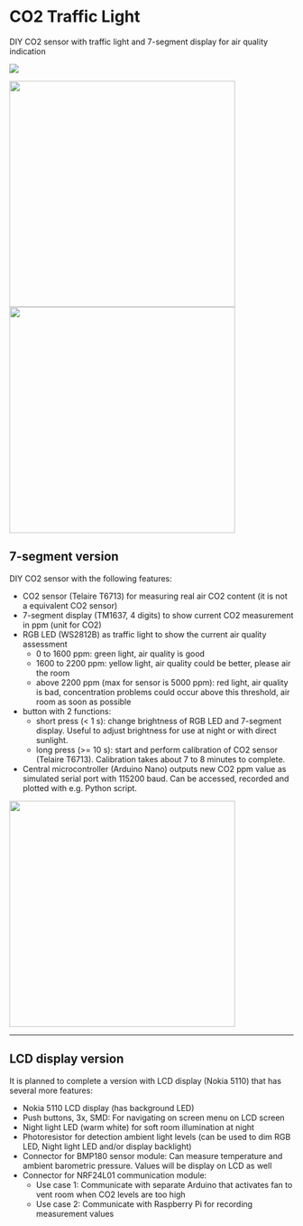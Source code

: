 # CO2 Traffic Light
DIY CO2 sensor with traffic light and 7-segment display for air quality indication

<img src="https://github.com/Alasterer/CO2_traffic_light_7_segment/blob/main/CO2_traffic_light_7-segment_version_FRONT.jpg">
<p float="left">
 <img src="https://github.com/Alasterer/CO2_traffic_light_7_segment/blob/main/CO2_traffic_light_7-segment_version_BACK.jpg" width="400"/>
 <img src="https://github.com/Alasterer/CO2_traffic_light_7_segment/blob/main/CO2_traffic_light_7-segment_version_INTERNALS.jpg" width="400"/>
</p>

## 7-segment version

DIY CO2 sensor with the following features:
  * CO2 sensor (Telaire T6713) for measuring real air CO2 content (it is not a equivalent CO2 sensor)
  * 7-segment display (TM1637, 4 digits) to show current CO2 measurement in ppm (unit for CO2)
  * RGB LED (WS2812B) as traffic light to show the current air quality assessment
    * 0 to 1600 ppm: green light, air quality is good
    * 1600 to 2200 ppm: yellow light, air quality could be better, please air the room
    * above 2200 ppm (max for sensor is 5000 ppm): red light, air quality is bad, concentration problems could occur above this threshold, air room as soon as possible
  * button with 2 functions:
    * short press (< 1 s): change brightness of RGB LED and 7-segment display. Useful to adjust brightness for use at night or with direct sunlight.
    * long press (>= 10 s): start and perform calibration of CO2 sensor (Telaire T6713). Calibration takes about 7 to 8 minutes to complete.
  * Central microcontroller (Arduino Nano) outputs new CO2 ppm value as simulated serial port with 115200 baud. Can be accessed, recorded and plotted with e.g. Python script.

<img src="https://github.com/Alasterer/CO2_traffic_light_7_segment/blob/main/7-seg_version_V1_block_diagram.png" width="400"/>

---

## LCD display version

It is planned to complete a version with LCD display (Nokia 5110) that has several more features:
  * Nokia 5110 LCD display (has background LED)
  * Push buttons, 3x, SMD: For navigating on screen menu on LCD screen
  * Night light LED (warm white) for soft room illumination at night
  * Photoresistor for detection ambient light levels (can be used to dim RGB LED, Night light LED and/or display backlight)
  * Connector for BMP180 sensor module: Can measure temperature and ambient barometric pressure. Values will be display on LCD as well
  * Connector for NRF24L01 communication module:
    * Use case 1: Communicate with separate Arduino that activates fan to vent room when CO2 levels are too high
    * Use case 2: Communicate with Raspberry Pi for recording measurement values
